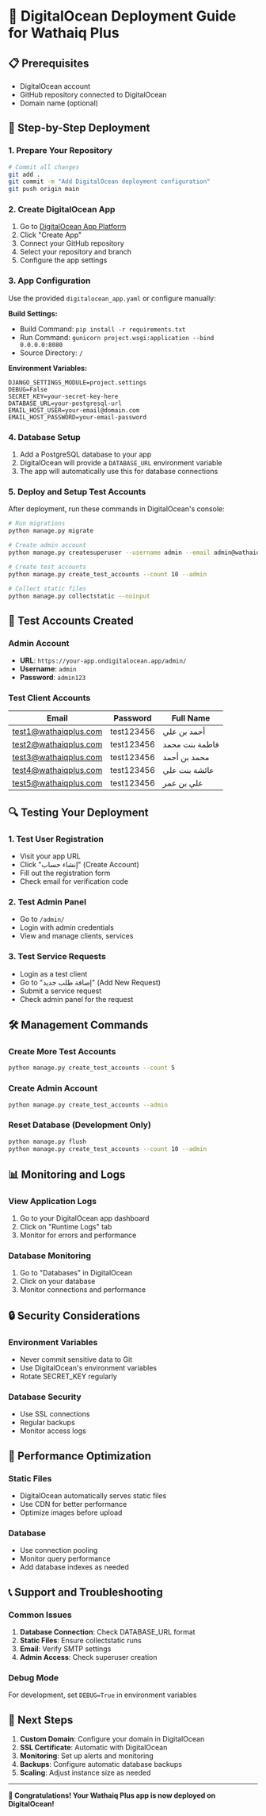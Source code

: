 # 🚀 DigitalOcean Deployment Guide for Wathaiq Plus

## 📋 Prerequisites
- DigitalOcean account
- GitHub repository connected to DigitalOcean
- Domain name (optional)

## 🔧 Step-by-Step Deployment

### 1. **Prepare Your Repository**
```bash
# Commit all changes
git add .
git commit -m "Add DigitalOcean deployment configuration"
git push origin main
```

### 2. **Create DigitalOcean App**
1. Go to [DigitalOcean App Platform](https://cloud.digitalocean.com/apps)
2. Click "Create App"
3. Connect your GitHub repository
4. Select your repository and branch
5. Configure the app settings

### 3. **App Configuration**
Use the provided `digitalocean_app.yaml` or configure manually:

**Build Settings:**
- Build Command: `pip install -r requirements.txt`
- Run Command: `gunicorn project.wsgi:application --bind 0.0.0.0:8080`
- Source Directory: `/`

**Environment Variables:**
```
DJANGO_SETTINGS_MODULE=project.settings
DEBUG=False
SECRET_KEY=your-secret-key-here
DATABASE_URL=your-postgresql-url
EMAIL_HOST_USER=your-email@domain.com
EMAIL_HOST_PASSWORD=your-email-password
```

### 4. **Database Setup**
1. Add a PostgreSQL database to your app
2. DigitalOcean will provide a `DATABASE_URL` environment variable
3. The app will automatically use this for database connections

### 5. **Deploy and Setup Test Accounts**

After deployment, run these commands in DigitalOcean's console:

```bash
# Run migrations
python manage.py migrate

# Create admin account
python manage.py createsuperuser --username admin --email admin@wathaiqplus.com

# Create test accounts
python manage.py create_test_accounts --count 10 --admin

# Collect static files
python manage.py collectstatic --noinput
```

## 🧪 Test Accounts Created

### Admin Account
- **URL**: `https://your-app.ondigitalocean.app/admin/`
- **Username**: `admin`
- **Password**: `admin123`

### Test Client Accounts
| Email | Password | Full Name |
|-------|----------|-----------|
| test1@wathaiqplus.com | test123456 | أحمد بن علي |
| test2@wathaiqplus.com | test123456 | فاطمة بنت محمد |
| test3@wathaiqplus.com | test123456 | محمد بن أحمد |
| test4@wathaiqplus.com | test123456 | عائشة بنت علي |
| test5@wathaiqplus.com | test123456 | علي بن عمر |

## 🔍 Testing Your Deployment

### 1. **Test User Registration**
- Visit your app URL
- Click "إنشاء حساب" (Create Account)
- Fill out the registration form
- Check email for verification code

### 2. **Test Admin Panel**
- Go to `/admin/`
- Login with admin credentials
- View and manage clients, services

### 3. **Test Service Requests**
- Login as a test client
- Go to "إضافة طلب جديد" (Add New Request)
- Submit a service request
- Check admin panel for the request

## 🛠️ Management Commands

### Create More Test Accounts
```bash
python manage.py create_test_accounts --count 5
```

### Create Admin Account
```bash
python manage.py create_test_accounts --admin
```

### Reset Database (Development Only)
```bash
python manage.py flush
python manage.py create_test_accounts --count 10 --admin
```

## 📊 Monitoring and Logs

### View Application Logs
1. Go to your DigitalOcean app dashboard
2. Click on "Runtime Logs" tab
3. Monitor for errors and performance

### Database Monitoring
1. Go to "Databases" in DigitalOcean
2. Click on your database
3. Monitor connections and performance

## 🔒 Security Considerations

### Environment Variables
- Never commit sensitive data to Git
- Use DigitalOcean's environment variables
- Rotate SECRET_KEY regularly

### Database Security
- Use SSL connections
- Regular backups
- Monitor access logs

## 🚀 Performance Optimization

### Static Files
- DigitalOcean automatically serves static files
- Use CDN for better performance
- Optimize images before upload

### Database
- Use connection pooling
- Monitor query performance
- Add database indexes as needed

## 📞 Support and Troubleshooting

### Common Issues
1. **Database Connection**: Check DATABASE_URL format
2. **Static Files**: Ensure collectstatic runs
3. **Email**: Verify SMTP settings
4. **Admin Access**: Check superuser creation

### Debug Mode
For development, set `DEBUG=True` in environment variables

## 🎯 Next Steps

1. **Custom Domain**: Configure your domain in DigitalOcean
2. **SSL Certificate**: Automatic with DigitalOcean
3. **Monitoring**: Set up alerts and monitoring
4. **Backups**: Configure automatic database backups
5. **Scaling**: Adjust instance size as needed

---

**🎉 Congratulations! Your Wathaiq Plus app is now deployed on DigitalOcean!**
